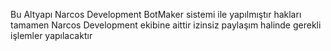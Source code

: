 Bu Altyapı Narcos Development BotMaker sistemi ile yapılmıştır hakları tamamen Narcos Development ekibine aittir izinsiz paylaşım halinde gerekli işlemler yapılacaktır